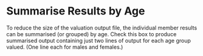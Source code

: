 # Summarise Results by Age

To reduce the size of the valuation output file, the individual member
results can be summarised (or grouped) by age. Check this box to produce
summarised output containing just two lines of output for each age group
valued. (One line each for males and females.)
